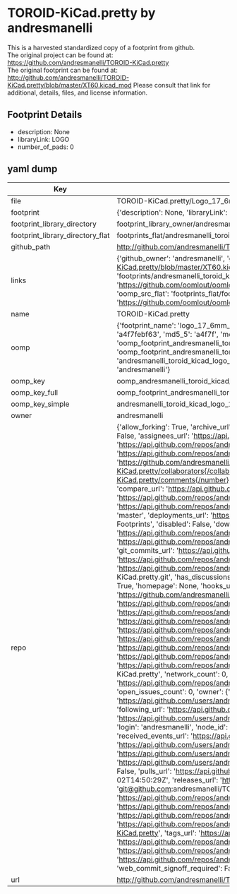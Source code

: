 # TOROID-KiCad.pretty by andresmanelli  
This is a harvested standardized copy of a footprint from github.  
The original project can be found at:  
https://github.com/andresmanelli/TOROID-KiCad.pretty  
The original footprint can be found at:
http://github.com/andresmanelli/TOROID-KiCad.pretty/blob/master/XT60.kicad_mod
Please consult that link for additional, details, files, and license information.  
## Footprint Details
* description: None  
* libraryLink: LOGO  
* number_of_pads: 0  
## yaml dump  
| Key | Value |  
| --- | --- |  
| file | TOROID-KiCad.pretty/Logo_17_6mm_FCu.kicad_mod |  
| footprint | {'description': None, 'libraryLink': 'LOGO', 'number_of_pads': 0} |  
| footprint_library_directory | footprint_library_owner/andresmanelli_TOROID-KiCad.pretty |  
| footprint_library_directory_flat | footprints_flat/andresmanelli_toroid_kicad_logo_17_6mm_fcu/working |  
| github_path | http://github.com/andresmanelli/TOROID-KiCad.pretty/blob/master/Logo_17_6mm_FCu.kicad_mod |  
| links | {'github_owner': 'andresmanelli', 'github_repo_name': 'TOROID-KiCad.pretty', 'github_src': 'http://github.com/andresmanelli/TOROID-KiCad.pretty/blob/master/XT60.kicad_mod', 'github_src_repo': 'https://github.com/andresmanelli/TOROID-KiCad.pretty', 'oomp_bot': 'footprints/andresmanelli_toroid_kicad_logo_17_6mm_fcu/working', 'oomp_bot_github': 'https://github.com/oomlout/oomlout_oomp_footprint_bot/tree/main/footprints/andresmanelli_toroid_kicad_logo_17_6mm_fcu/working', 'oomp_src_flat': 'footprints_flat/footprints_flat/andresmanelli_toroid_kicad_logo_17_6mm_fcu/working', 'oomp_src_flat_github': 'https://github.com/oomlout/oomlout_oomp_footprint_src/tree/main/footprints_flat/andresmanelli_toroid_kicad_logo_17_6mm_fcu/working'} |  
| name | TOROID-KiCad.pretty |  
| oomp | {'footprint_name': 'logo_17_6mm_fcu', 'library_name': 'toroid_kicad', 'md5': 'a4f7febf6349db99b0789e1d508c49c5', 'md5_10': 'a4f7febf63', 'md5_5': 'a4f7f', 'md5_6': 'a4f7fe', 'oomp_key': 'oomp_andresmanelli_toroid_kicad_logo_17_6mm_fcu', 'oomp_key_extra': 'oomp_footprint_andresmanelli_toroid_kicad_logo_17_6mm_fcu', 'oomp_key_full': 'oomp_footprint_andresmanelli_toroid_kicad_logo_17_6mm_fcu_a4f7fe', 'oomp_key_simple': 'andresmanelli_toroid_kicad_logo_17_6mm_fcu', 'original_filename': 'TOROID-KiCad.pretty/Logo_17_6mm_FCu.kicad_mod', 'owner_name': 'andresmanelli'} |  
| oomp_key | oomp_andresmanelli_toroid_kicad_logo_17_6mm_fcu |  
| oomp_key_full | oomp_footprint_andresmanelli_toroid_kicad_logo_17_6mm_fcu |  
| oomp_key_simple | andresmanelli_toroid_kicad_logo_17_6mm_fcu |  
| owner | andresmanelli |  
| repo | {'allow_forking': True, 'archive_url': 'https://api.github.com/repos/andresmanelli/TOROID-KiCad.pretty/{archive_format}{/ref}', 'archived': False, 'assignees_url': 'https://api.github.com/repos/andresmanelli/TOROID-KiCad.pretty/assignees{/user}', 'blobs_url': 'https://api.github.com/repos/andresmanelli/TOROID-KiCad.pretty/git/blobs{/sha}', 'branches_url': 'https://api.github.com/repos/andresmanelli/TOROID-KiCad.pretty/branches{/branch}', 'clone_url': 'https://github.com/andresmanelli/TOROID-KiCad.pretty.git', 'collaborators_url': 'https://api.github.com/repos/andresmanelli/TOROID-KiCad.pretty/collaborators{/collaborator}', 'comments_url': 'https://api.github.com/repos/andresmanelli/TOROID-KiCad.pretty/comments{/number}', 'commits_url': 'https://api.github.com/repos/andresmanelli/TOROID-KiCad.pretty/commits{/sha}', 'compare_url': 'https://api.github.com/repos/andresmanelli/TOROID-KiCad.pretty/compare/{base}...{head}', 'contents_url': 'https://api.github.com/repos/andresmanelli/TOROID-KiCad.pretty/contents/{+path}', 'contributors_url': 'https://api.github.com/repos/andresmanelli/TOROID-KiCad.pretty/contributors', 'created_at': '2016-10-31T00:22:47Z', 'default_branch': 'master', 'deployments_url': 'https://api.github.com/repos/andresmanelli/TOROID-KiCad.pretty/deployments', 'description': 'KiCad Footprints', 'disabled': False, 'downloads_url': 'https://api.github.com/repos/andresmanelli/TOROID-KiCad.pretty/downloads', 'events_url': 'https://api.github.com/repos/andresmanelli/TOROID-KiCad.pretty/events', 'fork': False, 'forks': 0, 'forks_count': 0, 'forks_url': 'https://api.github.com/repos/andresmanelli/TOROID-KiCad.pretty/forks', 'full_name': 'andresmanelli/TOROID-KiCad.pretty', 'git_commits_url': 'https://api.github.com/repos/andresmanelli/TOROID-KiCad.pretty/git/commits{/sha}', 'git_refs_url': 'https://api.github.com/repos/andresmanelli/TOROID-KiCad.pretty/git/refs{/sha}', 'git_tags_url': 'https://api.github.com/repos/andresmanelli/TOROID-KiCad.pretty/git/tags{/sha}', 'git_url': 'git://github.com/andresmanelli/TOROID-KiCad.pretty.git', 'has_discussions': False, 'has_downloads': True, 'has_issues': True, 'has_pages': False, 'has_projects': True, 'has_wiki': True, 'homepage': None, 'hooks_url': 'https://api.github.com/repos/andresmanelli/TOROID-KiCad.pretty/hooks', 'html_url': 'https://github.com/andresmanelli/TOROID-KiCad.pretty', 'id': 72384066, 'is_template': False, 'issue_comment_url': 'https://api.github.com/repos/andresmanelli/TOROID-KiCad.pretty/issues/comments{/number}', 'issue_events_url': 'https://api.github.com/repos/andresmanelli/TOROID-KiCad.pretty/issues/events{/number}', 'issues_url': 'https://api.github.com/repos/andresmanelli/TOROID-KiCad.pretty/issues{/number}', 'keys_url': 'https://api.github.com/repos/andresmanelli/TOROID-KiCad.pretty/keys{/key_id}', 'labels_url': 'https://api.github.com/repos/andresmanelli/TOROID-KiCad.pretty/labels{/name}', 'language': None, 'languages_url': 'https://api.github.com/repos/andresmanelli/TOROID-KiCad.pretty/languages', 'license': None, 'merges_url': 'https://api.github.com/repos/andresmanelli/TOROID-KiCad.pretty/merges', 'milestones_url': 'https://api.github.com/repos/andresmanelli/TOROID-KiCad.pretty/milestones{/number}', 'mirror_url': None, 'name': 'TOROID-KiCad.pretty', 'network_count': 0, 'node_id': 'MDEwOlJlcG9zaXRvcnk3MjM4NDA2Ng==', 'notifications_url': 'https://api.github.com/repos/andresmanelli/TOROID-KiCad.pretty/notifications{?since,all,participating}', 'open_issues': 0, 'open_issues_count': 0, 'owner': {'avatar_url': 'https://avatars.githubusercontent.com/u/7302217?v=4', 'events_url': 'https://api.github.com/users/andresmanelli/events{/privacy}', 'followers_url': 'https://api.github.com/users/andresmanelli/followers', 'following_url': 'https://api.github.com/users/andresmanelli/following{/other_user}', 'gists_url': 'https://api.github.com/users/andresmanelli/gists{/gist_id}', 'gravatar_id': '', 'html_url': 'https://github.com/andresmanelli', 'id': 7302217, 'login': 'andresmanelli', 'node_id': 'MDQ6VXNlcjczMDIyMTc=', 'organizations_url': 'https://api.github.com/users/andresmanelli/orgs', 'received_events_url': 'https://api.github.com/users/andresmanelli/received_events', 'repos_url': 'https://api.github.com/users/andresmanelli/repos', 'site_admin': False, 'starred_url': 'https://api.github.com/users/andresmanelli/starred{/owner}{/repo}', 'subscriptions_url': 'https://api.github.com/users/andresmanelli/subscriptions', 'type': 'User', 'url': 'https://api.github.com/users/andresmanelli'}, 'private': False, 'pulls_url': 'https://api.github.com/repos/andresmanelli/TOROID-KiCad.pretty/pulls{/number}', 'pushed_at': '2017-01-02T14:50:29Z', 'releases_url': 'https://api.github.com/repos/andresmanelli/TOROID-KiCad.pretty/releases{/id}', 'size': 44, 'ssh_url': 'git@github.com:andresmanelli/TOROID-KiCad.pretty.git', 'stargazers_count': 0, 'stargazers_url': 'https://api.github.com/repos/andresmanelli/TOROID-KiCad.pretty/stargazers', 'statuses_url': 'https://api.github.com/repos/andresmanelli/TOROID-KiCad.pretty/statuses/{sha}', 'subscribers_count': 2, 'subscribers_url': 'https://api.github.com/repos/andresmanelli/TOROID-KiCad.pretty/subscribers', 'subscription_url': 'https://api.github.com/repos/andresmanelli/TOROID-KiCad.pretty/subscription', 'svn_url': 'https://github.com/andresmanelli/TOROID-KiCad.pretty', 'tags_url': 'https://api.github.com/repos/andresmanelli/TOROID-KiCad.pretty/tags', 'teams_url': 'https://api.github.com/repos/andresmanelli/TOROID-KiCad.pretty/teams', 'temp_clone_token': None, 'topics': [], 'trees_url': 'https://api.github.com/repos/andresmanelli/TOROID-KiCad.pretty/git/trees{/sha}', 'updated_at': '2016-10-31T01:37:38Z', 'url': 'https://api.github.com/repos/andresmanelli/TOROID-KiCad.pretty', 'visibility': 'public', 'watchers': 0, 'watchers_count': 0, 'web_commit_signoff_required': False} |  
| url | http://github.com/andresmanelli/TOROID-KiCad.pretty |  

